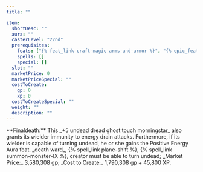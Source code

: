 ```yaml
---
title: ""

item:
  shortDesc: ""
  aura: ""
  casterLevel: "22nd"
  prerequisites:
    feats: ["{% feat_link craft-magic-arms-and-armor %}", "{% epic_feat_link craft-epic-magic-arms-and-armor %}"]
    spells: []
    special: []
  slot: ""
  marketPrice: 0
  marketPriceSpecial: ""
  costToCreate:
    gp: 0
    xp: 0
  costToCreateSpecial: ""
  weight: ""
  description: ""
---
```

<p id="finaldeath">**Finaldeath:** This _+5 undead dread ghost touch morningstar_ also grants its wielder immunity to energy drain attacks. Furthermore, if its wielder is capable of turning undead, he or she gains the Positive Energy Aura feat.
_death ward_, {% spell_link plane-shift %}, {% spell_link summon-monster-IX %}, creator must be able to turn undead; _Market Price:_ 3,580,308 gp; _Cost to Create:_ 1,790,308 gp + 45,800 XP.

